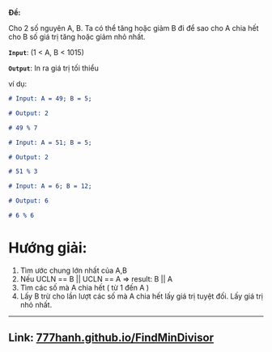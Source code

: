 **Đề:**

Cho 2 số nguyên A, B. Ta có thể tăng hoặc giảm B đi để sao cho A chia hết cho B số giá trị tăng hoặc giảm nhỏ nhất.

**`Input`**: (1 < A, B < 1015)

**`Output`**: In ra giá trị tối thiểu

ví dụ:

```md
# Input: A = 49; B = 5;

# Output: 2

# 49 % 7
```

```md
# Input: A = 51; B = 5;

# Output: 2

# 51 % 3
```

```md
# Input: A = 6; B = 12;

# Output: 6

# 6 % 6
```

# Hướng giải:

1.  Tìm ước chung lớn nhất của A,B
2.  Nếu UCLN == B || UCLN == A => result: B || A
3.  Tìm các số mà A chia hết ( từ 1 đến A )
4.  Lấy B trừ cho lần lượt các số mà A chia hết lấy giá trị tuyệt đối. Lấy giá trị nhỏ nhất.

<hr />

## Link: [777hanh.github.io/FindMinDivisor](https://777hanh.github.io/FindMinDivisor)
